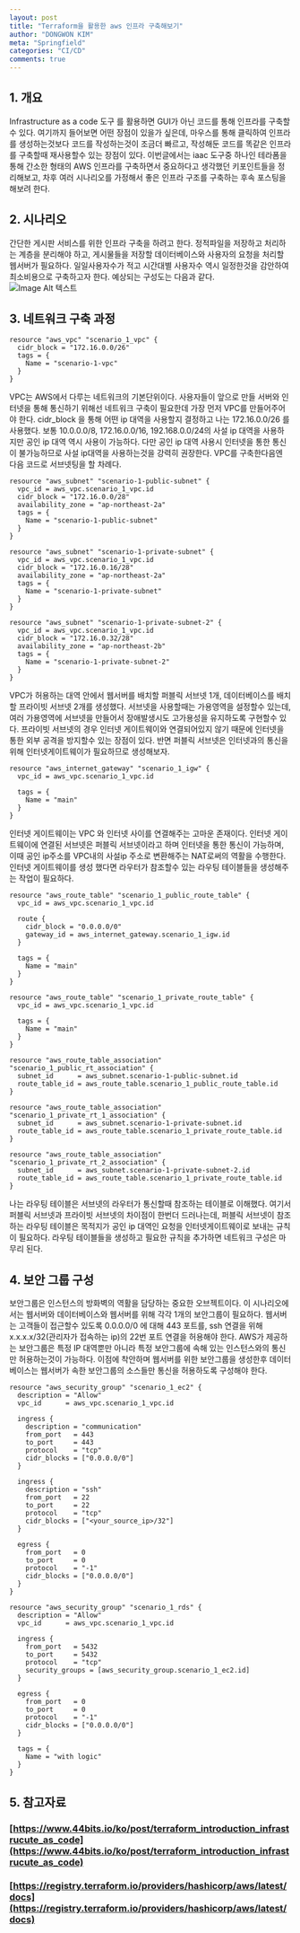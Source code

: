 ```yaml
---
layout: post
title: "Terraform을 활용한 aws 인프라 구축해보기"
author: "DONGWON KIM"
meta: "Springfield"
categories: "CI/CD"
comments: true
---
```


## 1. 개요
Infrastructure as a code 도구 를 활용하면 GUI가 아닌 코드를 통해 인프라를 구축할수 있다. 여기까지 들어보면 어떤 장점이 있을가 싶은데, 마우스를 통해 클릭하여 인프라를 생성하는것보다 코드를 작성하는것이 조금더 빠르고, 작성해둔 코드를 똑같은 인프라를 구축할때 재사용할수 있는 장점이 있다. 이번글에서는 iaac 도구중 하나인 테라폼을 통해 간소한 형태의 AWS 인프라를 구축하면서 중요하다고 생각했던 키포인트들을 정리해보고, 차후 여러 시나리오를 가정해서 좋은 인프라 구조를 구축하는 후속 포스팅을 해보려 한다.

## 2. 시나리오
간단한 게시판 서비스를 위한 인프라 구축을 하려고 한다. 정적파일을 저장하고 처리하는 계층을 분리해야 하고, 게시물들을 저장할 데이터베이스와 사용자의 요청을 처리할 웹서버가 필요하다. 일일사용자수가 적고 시간대별 사용자수 역시 일정한것을 감안하여 최소비용으로 구축하고자 한다. 예상되는 구성도는 다음과 같다.
<br>
![Image Alt 텍스트](/img/2020/12/28/terraform/aws.jpg)


## 3. 네트워크 구축 과정
```
resource "aws_vpc" "scenario_1_vpc" {
  cidr_block = "172.16.0.0/26"
  tags = {
    Name = "scenario-1-vpc"
  }
}
```
VPC는 AWS에서 다루는 네트워크의 기본단위이다. 사용자들이 앞으로 만들 서버와 인터넷을 통해 통신하기 위해선 네트워크 구축이 필요한데 가장 먼저 VPC를 만들어주어야 한다. cidr_block 을 통해 어떤 ip 대역을 사용할지 결정하고 나는 172.16.0.0/26 를 사용했다. 보통 10.0.0.0/8, 172.16.0.0/16, 192.168.0.0/24의 사설 ip 대역을 사용하지만 공인 ip 대역 역시 사용이 가능하다. 다만 공인 ip 대역 사용시 인터넷을 통한 통신이 불가능하므로 사설 ip대역을 사용하는것을 강력히 권장한다. VPC를 구축한다음엔 다음 코드로 서브넷팅을 할 차례다.

```
resource "aws_subnet" "scenario-1-public-subnet" {
  vpc_id = aws_vpc.scenario_1_vpc.id
  cidr_block = "172.16.0.0/28"
  availability_zone = "ap-northeast-2a"
  tags = {
    Name = "scenario-1-public-subnet"
  }
}

resource "aws_subnet" "scenario-1-private-subnet" {
  vpc_id = aws_vpc.scenario_1_vpc.id
  cidr_block = "172.16.0.16/28"
  availability_zone = "ap-northeast-2a"
  tags = {
    Name = "scenario-1-private-subnet"
  }
}

resource "aws_subnet" "scenario-1-private-subnet-2" {
  vpc_id = aws_vpc.scenario_1_vpc.id
  cidr_block = "172.16.0.32/28"
  availability_zone = "ap-northeast-2b"
  tags = {
    Name = "scenario-1-private-subnet-2"
  }
}
```
VPC가 허용하는 대역 안에서 웹서버를 배치할 퍼블릭 서브넷 1개, 데이터베이스를 배치할 프라이빗 서브넷 2개를 생성했다. 서브넷을 사용할때는 가용영역을 설정할수 있는데, 여러 가용영역에 서브넷을 만들어서 장애발생시도 고가용성을 유지하도록 구현할수 있다. 프라이빗 서브넷의 경우 인터넷 게이트웨이와 연결되어있지 않기 때문에 인터넷을 통한 외부 공격을 방지할수 있는 장점이 있다. 반면 퍼블릭 서브넷은 인터넷과의 통신을 위해 인터넷게이트웨이가 필요하므로 생성해보자.

```
resource "aws_internet_gateway" "scenario_1_igw" {
  vpc_id = aws_vpc.scenario_1_vpc.id

  tags = {
    Name = "main"
  }
}
```
인터넷 게이트웨이는 VPC 와 인터넷 사이를 연결해주는 고마운 존재이다. 인터넷 게이트웨이에 연결된 서브넷은 퍼블릭 서브넷이라고 하며 인터넷을 통한 통신이 가능하며, 이때 공인 ip주소를 VPC내의 사설ip 주소로 변환해주는 NAT로써의 역활을 수행한다. 인터넷 게이트웨이를 생성 했다면 라우터가 참조할수 있는 라우팅 테이블들을 생성해주는 작업이 필요하다.

```
resource "aws_route_table" "scenario_1_public_route_table" {
  vpc_id = aws_vpc.scenario_1_vpc.id

  route {
    cidr_block = "0.0.0.0/0"
    gateway_id = aws_internet_gateway.scenario_1_igw.id
  }

  tags = {
    Name = "main"
  }
}

resource "aws_route_table" "scenario_1_private_route_table" {
  vpc_id = aws_vpc.scenario_1_vpc.id

  tags = {
    Name = "main"
  }
}

resource "aws_route_table_association" "scenario_1_public_rt_association" {
  subnet_id      = aws_subnet.scenario-1-public-subnet.id
  route_table_id = aws_route_table.scenario_1_public_route_table.id
}

resource "aws_route_table_association" "scenario_1_private_rt_1_association" {
  subnet_id      = aws_subnet.scenario-1-private-subnet.id
  route_table_id = aws_route_table.scenario_1_private_route_table.id
}

resource "aws_route_table_association" "scenario_1_private_rt_2_association" {
  subnet_id      = aws_subnet.scenario-1-private-subnet-2.id
  route_table_id = aws_route_table.scenario_1_private_route_table.id
}
```

나는 라우팅 테이블은 서브넷의 라우터가 통신할때 참조하는 테이블로 이해했다. 여기서 퍼블릭 서브넷과 프라이빗 서브넷의 차이점이 한번더 드러나는데, 퍼블릭 서브넷이 참조하는 라우팅 테이블은 목적지가 공인 ip 대역인 요청을 인터넷게이트웨이로 보내는 규칙이 필요하다. 라우팅 테이블들을 생성하고 필요한 규칙을 추가하면 네트워크 구성은 마무리 된다.

## 4. 보안 그룹 구성
보안그룹은 인스턴스의 방화벽의 역활을 담당하는 중요한 오브젝트이다. 이 시나리오에서는 웹서버와 데이터베이스와 웹서버를 위해 각각 1개의 보안그룹이 필요하다. 웹서버는 고객들이 접근할수 있도록 0.0.0.0/0 에 대해 443 포트를, ssh 연결을 위해 x.x.x.x/32(관리자가 접속하는 ip)의 22번 포트 연결을 허용해야 한다. AWS가 제공하는 보안그룹은 특정 IP 대역뿐만 아니라 특정 보안그룹에 속해 있는 인스턴스와의 통신만 허용하는것이 가능하다. 이점에 착안하며 웹서버를 위한 보안그룹을 생성한후 데이터베이스는 웹서버가 속한 보안그룹의 소스들만 통신을 허용하도록 구성해야 한다.
```
resource "aws_security_group" "scenario_1_ec2" {
  description = "Allow"
  vpc_id      = aws_vpc.scenario_1_vpc.id

  ingress {
    description = "communication"
    from_port   = 443
    to_port     = 443
    protocol    = "tcp"
    cidr_blocks = ["0.0.0.0/0"]
  }

  ingress {
    description = "ssh"
    from_port   = 22
    to_port     = 22
    protocol    = "tcp"
    cidr_blocks = ["<your_source_ip>/32"]
  }

  egress {
    from_port   = 0
    to_port     = 0
    protocol    = "-1"
    cidr_blocks = ["0.0.0.0/0"]
  }
}

resource "aws_security_group" "scenario_1_rds" {
  description = "Allow"
  vpc_id      = aws_vpc.scenario_1_vpc.id

  ingress {
    from_port   = 5432
    to_port     = 5432
    protocol    = "tcp"
    security_groups = [aws_security_group.scenario_1_ec2.id]
  }

  egress {
    from_port   = 0
    to_port     = 0
    protocol    = "-1"
    cidr_blocks = ["0.0.0.0/0"]
  }

  tags = {
    Name = "with logic"
  }
}
```

## 5. 참고자료
### [https://www.44bits.io/ko/post/terraform_introduction_infrastrucute_as_code](https://www.44bits.io/ko/post/terraform_introduction_infrastrucute_as_code)
### [https://registry.terraform.io/providers/hashicorp/aws/latest/docs](https://registry.terraform.io/providers/hashicorp/aws/latest/docs)
